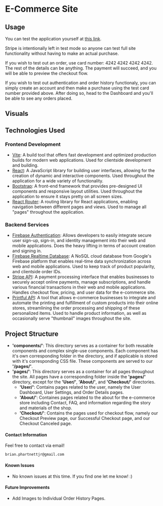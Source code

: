 # E-Commerce Site

## Usage
You can test the application yourself at [this link](https://ecommerce-site-584f2.web.app/).

Stripe is intentionally left in test mode so anyone can test full site functionality without having to make an actual purchase. 

If you wish to test out an order, use card number: 4242 4242 4242 4242. The rest of the details can be anything. The payment will succeed, and you will be able to preview the checkout flow.

If you wish to test out authentication and order history functionaly, you can simply create an account and then make a purchase using the test card number provided above. After doing so, head to the Dashboard and you'll be able to see any orders placed. 


## Visuals

## Technologies Used

### Frontend Development

 - [Vite](https://vitejs.dev/): A build tool that offers fast development and optimized production builds for modern web applications. Used for clientside development and building.
 - [React](https://react.dev/): A JavaScript library for building user interfaces, allowing for the creation of dynamic and interactive components. Used throughout the application for a wide variety of functionality.
 - [Bootstrap](https://getbootstrap.com/): A front-end framework that provides pre-designed UI components and responsive layout utilities. Used throughout the application to ensure it stays pretty on all screen sizes.
 - [React Router](https://reactrouter.com/en/main): A routing library for React applications, enabling navigation between different pages and views. Used to manage all "pages" throughout the application.

 ### Backend Services

 - [Firebase Authentication](https://firebase.google.com/docs/auth): Allows developers to easily integrate secure user sign-up, sign-in, and identity management into their web and mobile applications. Does the heavy lifting in terms of account creation and signing in.  
 - [Firebase Realtime Database](https://firebase.google.com/docs/database): A NoSQL cloud database from Google's Firebase platform that enables real-time data synchronization across web and mobile applications. Used to keep track of product popularity, and clientside order IDs.
 - [Stripe API](https://stripe.com/docs/api): A payment processing interface that enables businesses to securely accept online payments, manage subscriptions, and handle various financial transactions in their web and mobile applications. Handles checkout flow, pricing, and user data for the e-commerce site.
  - [Printful API](https://developers.printful.com/docs/): A tool that allows e-commerce businesses to integrate and automate the printing and fulfillment of custom products into their online stores, streamlining the order processing and shipping of these personalized items. Used to handle product information, as well as occasionally serve "thumbnail" images throughout the site.

 ## Project Structure
 
- **'components/'**: This directory serves as a container for both reusable components and complex single-use components. Each component has it's own corresponding folder in the directory, and if applicable is stored with it's corresponding CSS file. These components are served to our **'/pages/'**.
- **'pages/'**: This directory serves as a container for all pages throughout the site. All pages have a corresponding folder inside the **'pages/'** directory, except for the **'User/'**, **'About/'**, and **'Checkout/'** directories.
    - **'User/'**: Contains pages related to the user, namely the User Dashboard, User Settings, and Order Details pages.
    - **'About/'**: Containes pages related to the about for the e-commerce store including Contact, FAQ, and information regarding the story and materials of the shop.
    - **'Checkout/'**: Contains the pages used for checkout flow, namely our Checkout Preview page, our Successful Checkout page, and our Checkout Canceled page.



 #### Contact Information

Feel free to contact via email! 

```brian.phartnettjr@gmail.com```

 #### Known Issues

 - No known issues at this time. If you find one let me know! :)

 #### Future Improvements
 - Add Images to Individual Order History Pages.



 

